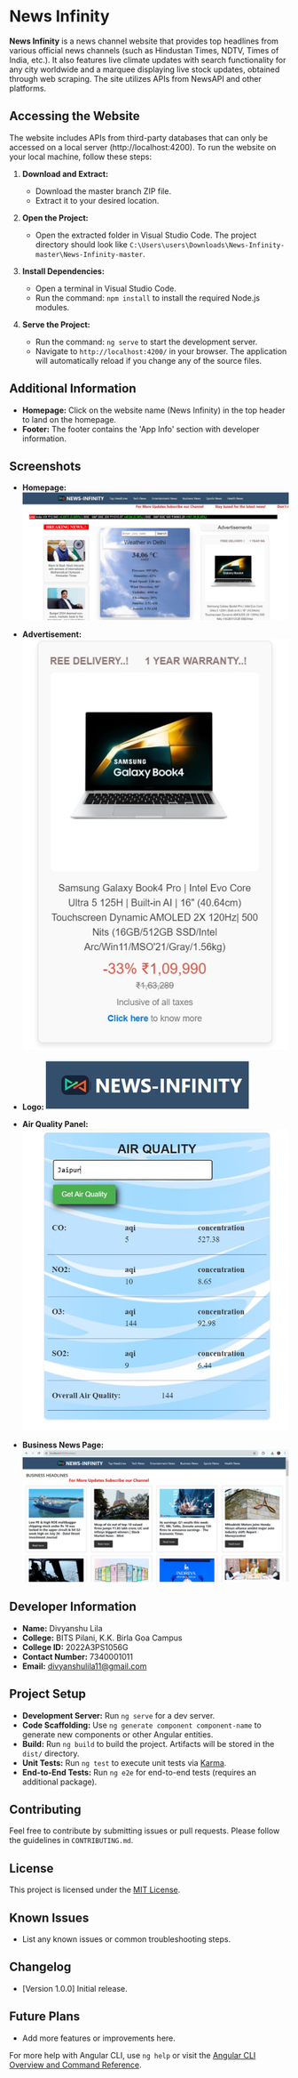 # News Infinity

**News Infinity** is a news channel website that provides top headlines from various official news channels (such as Hindustan Times, NDTV, Times of India, etc.). It also features live climate updates with search functionality for any city worldwide and a marquee displaying live stock updates, obtained through web scraping. The site utilizes APIs from NewsAPI and other platforms.

## Accessing the Website

The website includes APIs from third-party databases that can only be accessed on a local server (http://localhost:4200). To run the website on your local machine, follow these steps:

1. **Download and Extract:**
   - Download the master branch ZIP file.
   - Extract it to your desired location.

2. **Open the Project:**
   - Open the extracted folder in Visual Studio Code. The project directory should look like `C:\Users\users\Downloads\News-Infinity-master\News-Infinity-master`.

3. **Install Dependencies:**
   - Open a terminal in Visual Studio Code.
   - Run the command: `npm install` to install the required Node.js modules.

4. **Serve the Project:**
   - Run the command: `ng serve` to start the development server.
   - Navigate to `http://localhost:4200/` in your browser. The application will automatically reload if you change any of the source files.

## Additional Information

- **Homepage:** Click on the website name (News Infinity) in the top header to land on the homepage.
- **Footer:** The footer contains the 'App Info' section with developer information.

## Screenshots

- **Homepage:**
  ![Homepage](src/assets/images/Home_Page_ss.jpg)

- **Advertisement:**
  ![Advertisement](src/assets/images/Add_ss.jpg)

- **Logo:**
  ![Logo](src/assets/images/logo_ss.jpg)

- **Air Quality Panel:**
  ![Air Quality Panel](src/assets/images/Air_Quality_ss.jpg)

- **Business News Page:**
  ![Business News Page](src/assets/images/Business_news_ss.jpg)

## Developer Information

- **Name:** Divyanshu Lila
- **College:** BITS Pilani, K.K. Birla Goa Campus
- **College ID:** 2022A3PS1056G
- **Contact Number:** 7340001011
- **Email:** divyanshulila11@gmail.com

## Project Setup

- **Development Server:** Run `ng serve` for a dev server.
- **Code Scaffolding:** Use `ng generate component component-name` to generate new components or other Angular entities.
- **Build:** Run `ng build` to build the project. Artifacts will be stored in the `dist/` directory.
- **Unit Tests:** Run `ng test` to execute unit tests via [Karma](https://karma-runner.github.io).
- **End-to-End Tests:** Run `ng e2e` for end-to-end tests (requires an additional package).

## Contributing

Feel free to contribute by submitting issues or pull requests. Please follow the guidelines in `CONTRIBUTING.md`.

## License

This project is licensed under the [MIT License](LICENSE).

## Known Issues

- List any known issues or common troubleshooting steps.

## Changelog

- [Version 1.0.0] Initial release.

## Future Plans

- Add more features or improvements here.

For more help with Angular CLI, use `ng help` or visit the [Angular CLI Overview and Command Reference](https://angular.io/cli).
